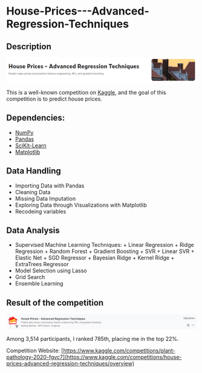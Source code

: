 # House-Prices---Advanced-Regression-Techniques

## Description
![image](https://github.com/JOE881003/House-Prices---Advanced-Regression-Techniques/blob/main/IMG/house%20prices%20title.png)

This is a well-known competition on [Kaggle](https://www.kaggle.com/competitions/house-prices-advanced-regression-techniques/overview), and the goal of this competition is to predict house prices.

## Dependencies:
* [NumPy](http://www.numpy.org/)
* [Pandas](http://pandas.pydata.org/)
* [SciKit-Learn](http://scikit-learn.org/stable/)
* [Matplotlib](http://matplotlib.org/)

## Data Handling
*   Importing Data with Pandas
*   Cleaning Data
*   Missing Data Imputation
*   Exploring Data through Visualizations with Matplotlib
*   Recodeing variables
## Data Analysis
*    Supervised Machine Learning Techniques:
    +   Linear Regression
    +   Ridge Regression
    +   Random Forest
    +   Gradient Boosting
    +   SVR
    +   Linear SVR
    +   Elastic Net
    +   SGD Regressor
    +   Bayesian Ridge
    +   Kernel Ridge
    +   ExtraTrees Regressor
*   Model Selection using Lasso
*    Grid Search
*    Ensemble Learning

## Result of the competition
![image](https://github.com/JOE881003/House-Prices---Advanced-Regression-Techniques/blob/main/IMG/house%20prices%20result.png)

Among 3,514 participants, I ranked 785th, placing me in the top 22%.


Competition Website: [https://www.kaggle.com/competitions/plant-pathology-2020-fgvc7](https://www.kaggle.com/competitions/house-prices-advanced-regression-techniques/overview)
